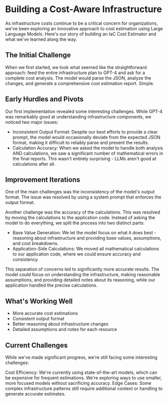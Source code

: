 # Building a Cost-Aware Infrastructure

As infrastructure costs continue to be a critical concern for organizations, we've been exploring an innovative approach to cost estimation using Large Language Models. Here's our story of building an IaC Cost Estimator and what we've learned along the way.

## The Initial Challenge

When we first started, we took what seemed like the straightforward approach: feed the entire infrastructure plan to GPT-4 and ask for a complete cost analysis. The model would parse the JSON, analyze the changes, and generate a comprehensive cost estimation report. Simple.

## Early Hurdles and Pivots

Our first implementation revealed some interesting challenges. While GPT-4 was remarkably good at understanding infrastructure components, we noticed two major issues:

-   Inconsistent Output Format: Despite our best efforts to provide a clear prompt, the model would occasionally deviate from the expected JSON format, making it difficult to reliably parse and present the results.
-   Calculation Accuracy: When we asked the model to handle both analysis AND calculations, we saw a significant number of mathematical errors in the final reports. This wasn't entirely surprising - LLMs aren't good at calculations after all.

## Improvement Iterations

One of the main challenges was the inconsistency of the model's output format. The issue was resolved by using a system prompt that enforces the output format.

Another challenge was the accuracy of the calculations. This was resolved by moving the calculations to the application code. Instead of asking the model to do everything, we split the process into two distinct parts:

-   Base Value Generation: We let the model focus on what it does best - reasoning about infrastructure and providing base values, assumptions, and cost breakdowns.
-   Application-Side Calculations: We moved all mathematical calculations to our application code, where we could ensure accuracy and consistency.

This separation of concerns led to significantly more accurate results. The model could focus on understanding the infrastructure, making reasonable assumptions, and providing detailed notes about its reasoning, while our application handled the precise calculations.

## What's Working Well

-   More accurate cost estimations
-   Consistent output format
-   Better reasoning about infrastructure changes
-   Detailed assumptions and notes for each resource

## Current Challenges

While we've made significant progress, we're still facing some interesting challenges:

Cost Efficiency: We're currently using state-of-the-art models, which can be expensive for frequent estimations. We're exploring ways to use smaller, more focused models without sacrificing accuracy.
Edge Cases: Some complex infrastructure patterns still require additional context or handling to generate accurate estimates.
